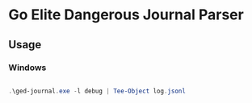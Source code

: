 # Go Elite Dangerous Journal Parser




## Usage
### Windows
```powershell

.\ged-journal.exe -l debug | Tee-Object log.jsonl

```